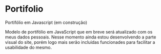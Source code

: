 # Portifolio
Portifólio em Javascript (em construção)

Modelo de portifólio em JavaScript que em breve será atualizado com os meus dados pessoais. 
Nesse momento ainda estou desenvolvendo a parte visual do site, porém logo mais serão incluidas funcionades para facilitar a usabilidade do mesmo.
